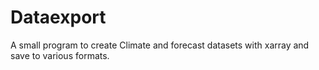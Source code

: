 # Dataexport

A small program to create Climate and forecast datasets with xarray and save to various formats.
